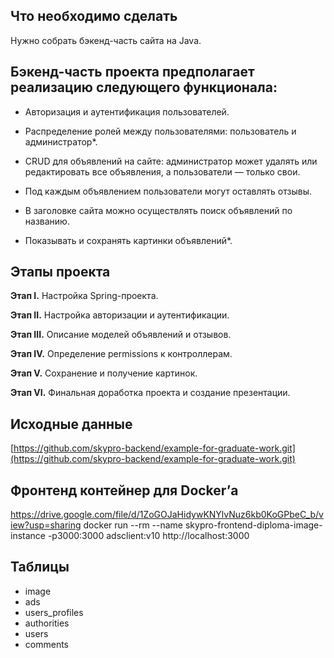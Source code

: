 ## Что необходимо сделать

Нужно собрать бэкенд-часть сайта на Java.

## Бэкенд-часть проекта предполагает реализацию следующего функционала:

- Авторизация и аутентификация пользователей.

- Распределение ролей между пользователями: пользователь и администратор*.
- CRUD для объявлений на сайте: администратор может удалять или редактировать все объявления, а пользователи — только
  свои.
- Под каждым объявлением пользователи могут оставлять отзывы.
- В заголовке сайта можно осуществлять поиск объявлений по названию.
- Показывать и сохранять картинки объявлений*.

## Этапы проекта 

**Этап I.** Настройка Spring-проекта.

**Этап II.** Настройка авторизации и аутентификации.

**Этап III.** Описание моделей объявлений и отзывов.

**Этап IV.** Определение permissions к контроллерам.

**Этап V.** Сохранение и получение картинок.

**Этап VI.** Финальная доработка проекта и создание презентации.

## Исходные данные

[https://github.com/skypro-backend/example-for-graduate-work.git](https://github.com/skypro-backend/example-for-graduate-work.git)

## Фронтенд контейнер для Docker’а

https://drive.google.com/file/d/1ZoGOJaHidywKNYlvNuz6kb0KoGPbeC_b/view?usp=sharing
docker run --rm --name skypro-frontend-diploma-image-instance -p3000:3000 adsclient:v10
http://localhost:3000

## Таблицы

- image
- ads
- users_profiles
- authorities
- users
- comments



